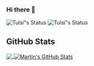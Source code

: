 ### Hi there 👋
![Tulsi"s Status](https://github-readme-stats.vercel.app/api?username=deytulsi18&show_icons=true&hide_border=true)
![Tulsi"s Status](https://github-readme-stats.vercel.app/api/top-langs/?username=deytulsi18&theme=vue&hide=css,html,Shell,Vim%20Script)

<!--
**deytulsi18/deytulsi18** is a ✨ _special_ ✨ repository because its `README.md` (this file) appears on your GitHub profile.

![Tulsi"s Status](https://github-readme-stats.vercel.app/api?username=deytulsi18&show_icons=true&hide_border=true)
![Tulsi"s Status](https://github-readme-stats.vercel.app/api/top-langs/?username=deytulsi18&theme=vue&hide=css,html,Shell,Vim%20Script)

Here are some ideas to get you started:

- 🔭 I’m currently working on ...
- 🌱 I’m currently learning ...
- 👯 I’m looking to collaborate on ...
- 🤔 I’m looking for help with ...
- 💬 Ask me about ...
- 📫 How to reach me: ...
- 😄 Pronouns: ...
- ⚡ Fun fact: ...



-->

## GitHub Stats

<a href="https://github.com/deytulsi18">
  <img align="center" src="https://github-readme-stats.vercel.app/api/top-langs/?username=deytulsi18&hide=html&title_color=ffffff&text_color=c9cacc&icon_color=2bbc8a&bg_color=1d1f21" />
</a>
<a href="https://github.com/deytulsi18">
  <img align="center" src="https://github-readme-stats.vercel.app/api?username=deytulsi18&show_icons=true&line_height=27&count_private=true&title_color=ffffff&text_color=c9cacc&icon_color=2bbc8a&bg_color=1d1f21" alt="Martin's GitHub Stats" />
</a>

